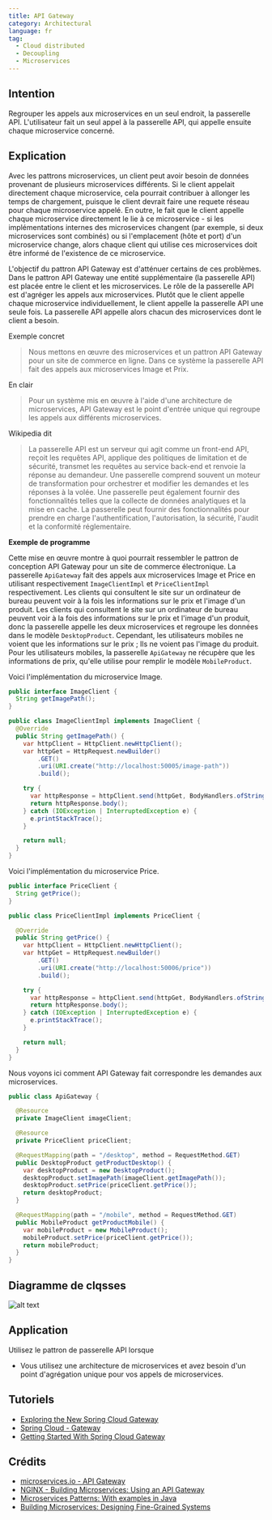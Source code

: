 ```yaml
---
title: API Gateway
category: Architectural
language: fr
tag:
  - Cloud distributed
  - Decoupling
  - Microservices
---
```


## Intention

Regrouper les appels aux microservices en un seul endroit, la passerelle API. 
L'utilisateur fait un seul appel à la passerelle API, qui appelle ensuite chaque microservice concerné.

## Explication

Avec les pattrons microservices, un client peut avoir besoin de données provenant de plusieurs microservices différents.
Si le client appelait directement chaque microservice, cela pourrait contribuer à allonger les temps de chargement, 
puisque le client devrait faire une requete réseau pour chaque microservice appelé. En outre, le fait que le client appelle
chaque microservice directement le lie à ce microservice - si les implémentations internes des microservices changent
(par exemple, si deux microservices sont combinés) ou si l'emplacement (hôte et port) d'un microservice change, 
alors chaque client qui utilise ces microservices doit être informé de l'existence de ce microservice.

L'objectif du pattron API Gateway est d'atténuer certains de ces problèmes. Dans le pattron API Gateway une entité supplémentaire
(la passerelle API) est placée entre le client et les microservices. Le rôle de la passerelle API est d'agréger les appels aux microservices. Plutôt que le client
appelle chaque microservice individuellement, le client appelle la passerelle API une seule fois.
La passerelle API appelle alors chacun des microservices dont le client a besoin.

Exemple concret

> Nous mettons en œuvre des microservices et un pattron API Gateway pour un site de commerce en ligne.
> Dans ce système la passerelle API fait des appels aux microservices Image et Prix.

En clair

> Pour un système mis en œuvre à l'aide d'une architecture de microservices,
> API Gateway est le point d'entrée unique qui regroupe les appels aux différents microservices.

Wikipedia dit

> La passerelle API est un serveur qui agit comme un front-end API, reçoit les requêtes API, applique des politiques de
> limitation et de sécurité, transmet les requêtes au service back-end et renvoie la réponse au demandeur. 
> Une passerelle comprend souvent un moteur de transformation pour orchestrer et modifier les demandes et les réponses à la volée.
> Une passerelle peut également fournir des fonctionnalités telles que la collecte de données analytiques et la mise en cache. 
> La passerelle peut fournir des fonctionnalités pour prendre en charge l'authentification, l'autorisation, la sécurité, 
> l'audit et la conformité réglementaire.

**Exemple de programme**

Cette mise en œuvre montre à quoi pourrait ressembler le pattron de conception API Gateway pour un site de commerce électronique.
La passerelle `ApiGateway` fait des appels aux microservices Image et Price en utilisant respectivement `ImageClientImpl` et `PriceClientImpl` respectivement.
Les clients qui consultent le site sur un ordinateur de bureau peuvent voir à la fois les informations sur le prix et l'image d'un produit.
Les clients qui consultent le site sur un ordinateur de bureau peuvent voir à la fois des informations sur le prix et l'image d'un produit,
donc la passerelle appelle les deux microservices et regroupe les données dans le modèle `DesktopProduct`.
Cependant, les utilisateurs mobiles ne voient que les informations sur le prix ; Ils ne voient pas l'image du produit.
Pour les utilisateurs mobiles, la passerelle `ApiGateway` ne récupère que les informations de prix, qu'elle utilise pour remplir le modèle `MobileProduct`.

Voici l'implémentation du microservice Image.

```java
public interface ImageClient {
  String getImagePath();
}

public class ImageClientImpl implements ImageClient {
  @Override
  public String getImagePath() {
    var httpClient = HttpClient.newHttpClient();
    var httpGet = HttpRequest.newBuilder()
        .GET()
        .uri(URI.create("http://localhost:50005/image-path"))
        .build();

    try {
      var httpResponse = httpClient.send(httpGet, BodyHandlers.ofString());
      return httpResponse.body();
    } catch (IOException | InterruptedException e) {
      e.printStackTrace();
    }

    return null;
  }
}
```

Voici l'implémentation du microservice Price.

```java
public interface PriceClient {
  String getPrice();
}

public class PriceClientImpl implements PriceClient {

  @Override
  public String getPrice() {
    var httpClient = HttpClient.newHttpClient();
    var httpGet = HttpRequest.newBuilder()
        .GET()
        .uri(URI.create("http://localhost:50006/price"))
        .build();

    try {
      var httpResponse = httpClient.send(httpGet, BodyHandlers.ofString());
      return httpResponse.body();
    } catch (IOException | InterruptedException e) {
      e.printStackTrace();
    }

    return null;
  }
}
```

Nous voyons ici comment API Gateway fait correspondre les demandes aux microservices.

```java
public class ApiGateway {

  @Resource
  private ImageClient imageClient;

  @Resource
  private PriceClient priceClient;

  @RequestMapping(path = "/desktop", method = RequestMethod.GET)
  public DesktopProduct getProductDesktop() {
    var desktopProduct = new DesktopProduct();
    desktopProduct.setImagePath(imageClient.getImagePath());
    desktopProduct.setPrice(priceClient.getPrice());
    return desktopProduct;
  }

  @RequestMapping(path = "/mobile", method = RequestMethod.GET)
  public MobileProduct getProductMobile() {
    var mobileProduct = new MobileProduct();
    mobileProduct.setPrice(priceClient.getPrice());
    return mobileProduct;
  }
}
```

## Diagramme de clqsses
![alt text](../../../api-gateway/etc/api-gateway.png "API Gateway")

## Application

Utilisez le pattron de passerelle API lorsque

* Vous utilisez une architecture de microservices et avez besoin d'un point d'agrégation unique pour vos appels de microservices.

## Tutoriels

* [Exploring the New Spring Cloud Gateway](https://www.baeldung.com/spring-cloud-gateway)
* [Spring Cloud - Gateway](https://www.tutorialspoint.com/spring_cloud/spring_cloud_gateway.htm)
* [Getting Started With Spring Cloud Gateway](https://dzone.com/articles/getting-started-with-spring-cloud-gateway)

## Crédits

* [microservices.io - API Gateway](http://microservices.io/patterns/apigateway.html)
* [NGINX - Building Microservices: Using an API Gateway](https://www.nginx.com/blog/building-microservices-using-an-api-gateway/)
* [Microservices Patterns: With examples in Java](https://www.amazon.com/gp/product/1617294543/ref=as_li_qf_asin_il_tl?ie=UTF8&tag=javadesignpat-20&creative=9325&linkCode=as2&creativeASIN=1617294543&linkId=ac7b6a57f866ac006a309d9086e8cfbd)
* [Building Microservices: Designing Fine-Grained Systems](https://www.amazon.com/gp/product/1491950358/ref=as_li_qf_asin_il_tl?ie=UTF8&tag=javadesignpat-20&creative=9325&linkCode=as2&creativeASIN=1491950358&linkId=4c95ca9831e05e3f0dadb08841d77bf1)
